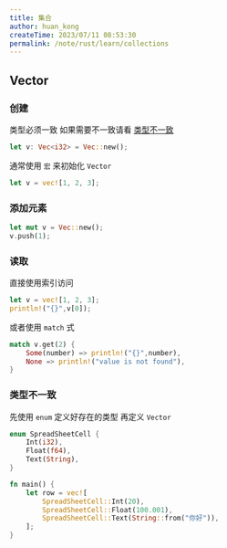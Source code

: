 ```yaml
---
title: 集合
author: huan_kong
createTime: 2023/07/11 08:53:30
permalink: /note/rust/learn/collections
---
```


## Vector

### 创建

类型必须一致 如果需要不一致请看 [类型不一致](#类型不一致)

```rust
let v: Vec<i32> = Vec::new();
```

通常使用 `宏` 来初始化 `Vector`

```rust
let v = vec![1, 2, 3];
```

### 添加元素

```rust
let mut v = Vec::new();
v.push(1);
```

### 读取

直接使用索引访问

```rust
let v = vec![1, 2, 3];
println!("{}",v[0]);
```

或者使用 `match` 式

```rust
match v.get(2) {
    Some(number) => println!("{}",number),
    None => println!("value is not found"),
}
```

### 类型不一致

先使用 `enum` 定义好存在的类型
再定义 `Vector`

```rust
enum SpreadSheetCell {
    Int(i32),
    Float(f64),
    Text(String),
}

fn main() {
    let row = vec![
        SpreadSheetCell::Int(20),
        SpreadSheetCell::Float(100.001),
        SpreadSheetCell::Text(String::from("你好")),
    ];
}
```
